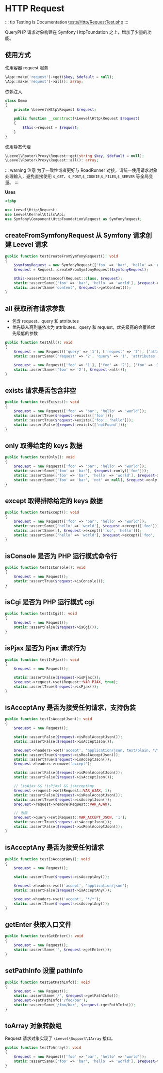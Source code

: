 # HTTP Request

::: tip Testing Is Documentation
[tests/Http/RequestTest.php](https://github.com/hunzhiwange/framework/blob/master/tests/Http/RequestTest.php)
:::

QueryPHP 请求对象构建在 Symfony HttpFoundation 之上，增加了少量的功能。

## 使用方式

使用容器 request 服务

``` php
\App::make('request')->get($key, $default = null);
\App::make('request')->all(): array;
```

依赖注入

``` php
class Demo
{
    private \Leevel\Http\Request $request;

    public function __construct(\Leevel\Http\Request $request)
    {
        $this->request = $request;
    }
}
```

使用静态代理

``` php
\Leevel\Router\Proxy\Request::get(string $key, $default = null);
\Leevel\Router\Proxy\Request::all(): array;
```

::: warning 注意
为了一致性或者更好与 RoadRunner 对接，请统一使用请求对象处理输入，避免直接使用 `$_GET`、`$_POST`,`$_COOKIE`,`$_FILES`,`$_SERVER` 等全局变量。
:::

**Uses**

``` php
<?php

use Leevel\Http\Request;
use Leevel\Kernel\Utils\Api;
use Symfony\Component\HttpFoundation\Request as SymfonyRequest;
```

## createFromSymfonyRequest 从 Symfony 请求创建 Leevel 请求

``` php
public function testCreateFromSymfonyRequest(): void
{
    $symfonyRequest = new SymfonyRequest(['foo' => 'bar', 'hello' => 'world'], [], [], [], [], [], 'content');
    $request = Request::createFromSymfonyRequest($symfonyRequest);

    $this->assertInstanceof(Request::class, $request);
    static::assertSame(['foo' => 'bar', 'hello' => 'world'], $request->query->all());
    static::assertSame('content', $request->getContent());
}
```

## all 获取所有请求参数

* 包含 request、query 和 attributes
 * 优先级从高到底依次为 attributes、query 和 request，优先级高的会覆盖优先级低的参数

``` php
public function testAll(): void
{
    $request = new Request(['query' => '1'], ['request' => '2'], ['attributes' => '3']);
    static::assertSame(['request' => '2', 'query' => '1', 'attributes' => '3'], $request->all());

    $request = new Request(['foo' => '1'], ['foo' => '2'], ['foo' => '3']);
    static::assertSame(['foo' => '2'], $request->all());
}
```

## exists 请求是否包含非空

``` php
public function testExists(): void
{
    $request = new Request(['foo' => 'bar', 'hello' => 'world']);
    static::assertTrue($request->exists(['foo']));
    static::assertTrue($request->exists(['foo', 'hello']));
    static::assertFalse($request->exists(['notFound']));
}
```

## only 取得给定的 keys 数据

``` php
public function testOnly(): void
{
    $request = new Request(['foo' => 'bar', 'hello' => 'world']);
    static::assertSame(['foo' => 'bar'], $request->only(['foo']));
    static::assertSame(['foo' => 'bar', 'hello' => 'world'], $request->only(['foo', 'hello']));
    static::assertSame(['foo' => 'bar', 'not' => null], $request->only(['foo', 'not']));
}
```

## except 取得排除给定的 keys 数据

``` php
public function testExcept(): void
{
    $request = new Request(['foo' => 'bar', 'hello' => 'world']);
    static::assertSame(['hello' => 'world'], $request->except(['foo']));
    static::assertSame([], $request->except(['foo', 'hello']));
    static::assertSame(['hello' => 'world'], $request->except(['foo', 'not']));
}
```

## isConsole 是否为 PHP 运行模式命令行

``` php
public function testIsConsole(): void
{
    $request = new Request();
    static::assertTrue($request->isConsole());
}
```

## isCgi 是否为 PHP 运行模式 cgi

``` php
public function testIsCgi(): void
{
    $request = new Request();
    static::assertFalse($request->isCgi());
}
```

## isPjax 是否为 Pjax 请求行为

``` php
public function testIsPjax(): void
{
    $request = new Request();

    static::assertFalse($request->isPjax());
    $request->request->set(Request::VAR_PJAX, true);
    static::assertTrue($request->isPjax());
}
```

## isAcceptAny 是否为接受任何请求，支持伪装

``` php
public function testIsAcceptJson(): void
{
    $request = new Request();

    static::assertFalse($request->isRealAcceptJson());
    static::assertFalse($request->isAcceptJson());

    $request->headers->set('accept', 'application/json, text/plain, */*');
    static::assertTrue($request->isRealAcceptJson());
    static::assertTrue($request->isAcceptJson());
    $request->headers->remove('accept');

    static::assertFalse($request->isRealAcceptJson());
    static::assertFalse($request->isAcceptJson());

    // (isAjax && !isPjax) && isAcceptAny
    $request->request->set(Request::VAR_AJAX, 1);
    static::assertFalse($request->isRealAcceptJson());
    static::assertTrue($request->isAcceptJson());
    $request->request->remove(Request::VAR_AJAX);

    // 伪装
    $request->query->set(Request::VAR_ACCEPT_JSON, '1');
    static::assertTrue($request->isAcceptJson());
    static::assertFalse($request->isRealAcceptJson());
}
```

## isAcceptAny 是否为接受任何请求

``` php
public function testIsAcceptAny(): void
{
    $request = new Request();

    static::assertTrue($request->isAcceptAny());

    $request->headers->set('accept', 'application/json');
    static::assertFalse($request->isAcceptAny());

    $request->headers->set('accept', '*/*');
    static::assertTrue($request->isAcceptAny());
}
```

## getEnter 获取入口文件

``` php
public function testGetEnter(): void
{
    $request = new Request();
    static::assertSame('', $request->getEnter());
}
```

## setPathInfo 设置 pathInfo

``` php
public function testSetPathInfo(): void
{
    $request = new Request();
    static::assertSame('/', $request->getPathInfo());
    $request->setPathInfo('/foo/bar');
    static::assertSame('/foo/bar', $request->getPathInfo());
}
```

## toArray 对象转数组

Request 请求对象实现了 `\Leevel\Support\IArray` 接口。

``` php
public function testToArray(): void
{
    $request = new Request(['foo' => 'bar', 'hello' => 'world']);
    static::assertSame(['foo' => 'bar', 'hello' => 'world'], $request->toArray());
}
```